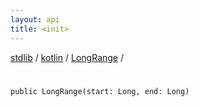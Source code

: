 ```yaml
---
layout: api
title: <init>
---
```

[stdlib](../../index.html) / [kotlin](../index.html) / [LongRange](index.html) / [<init>](_init_.html)

# <init>

```
public LongRange(start: Long, end: Long)
```
